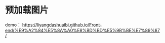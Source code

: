 # 预加载图片 

demo：   https://liyangdashuaibi.github.io/Front-end/%E9%A2%84%E5%8A%A0%E8%BD%BD%E5%9B%BE%E7%89%87/
